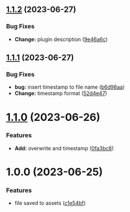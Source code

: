 ## [1.1.2](https://github.com/YU000jp/logseq-plugin-multiple-assets/compare/v1.1.1...v1.1.2) (2023-06-27)


### Bug Fixes

* **Change:** plugin description ([9e46a6c](https://github.com/YU000jp/logseq-plugin-multiple-assets/commit/9e46a6ced3cc11a41b2decce9603d9f8ba4ca33d))

## [1.1.1](https://github.com/YU000jp/logseq-plugin-multiple-assets/compare/v1.1.0...v1.1.1) (2023-06-27)


### Bug Fixes

* **bug:** insert timestamp to file name ([b6d98aa](https://github.com/YU000jp/logseq-plugin-multiple-assets/commit/b6d98aabced8d5f17a4cb5cec57fb23388eb5bf3))
* **Change:** timestamp format ([52d4e47](https://github.com/YU000jp/logseq-plugin-multiple-assets/commit/52d4e475200d94d452a1b63b553d9179fcd979b2))

# [1.1.0](https://github.com/YU000jp/logseq-plugin-multiple-assets/compare/v1.0.0...v1.1.0) (2023-06-26)


### Features

* **Add:** overwrite and timestamp ([0fa3bc6](https://github.com/YU000jp/logseq-plugin-multiple-assets/commit/0fa3bc69276cc8eda251c07743f7b55c87857f98))

# 1.0.0 (2023-06-25)


### Features

* file saved to assets ([c1e54bf](https://github.com/YU000jp/logseq-plugin-multiple-assets/commit/c1e54bf4373d1ae60e7b1e34aeda790aa36fbb37))
